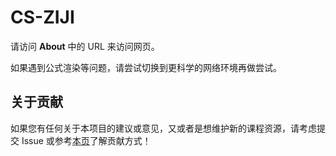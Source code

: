 # CS-ZIJI

请访问 **About** 中的 URL 来访问网页。

如果遇到公式渲染等问题，请尝试切换到更科学的网络环境再做尝试。

## 关于贡献

如果您有任何关于本项目的建议或意见，又或者是想维护新的课程资源，请考虑提交 Issue 或参考[本页](https://github.com/CS-ZIJI/.github)了解贡献方式！